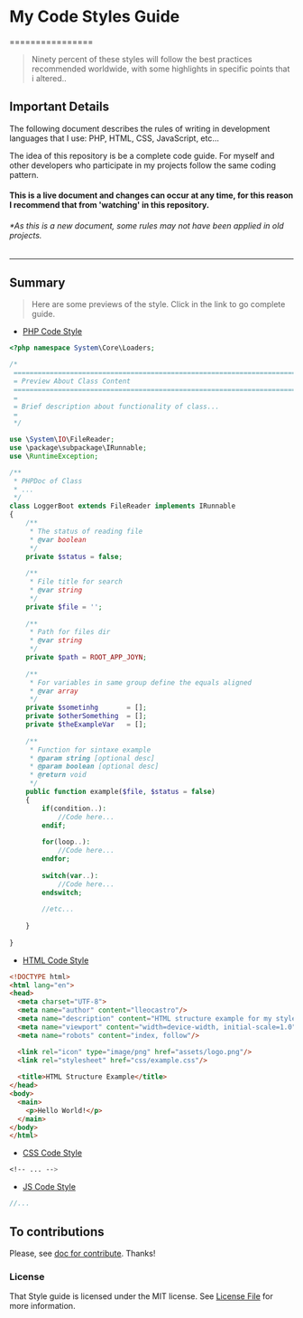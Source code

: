 # My Code Styles Guide
================

> Ninety percent of these styles will follow the best practices recommended worldwide, with some highlights in specific points that i altered..

## Important Details

The following document describes the rules of writing in development languages that I use: PHP, HTML, CSS, JavaScript, etc...

The idea of this repository is be a complete code guide. For myself and other developers who participate in my projects follow the same coding pattern.

#### This is a live document and changes can occur at any time, for this reason I recommend that from 'watching' in this repository.

###### *As this is a new document, some rules may not have been applied in old projects.

<hr>

## Summary

> Here are some previews of the style. Click in the link to go complete guide.

- [PHP Code Style]()
```php
<?php namespace System\Core\Loaders;

/*
 ===========================================================================
 = Preview About Class Content
 ===========================================================================
 =
 = Brief description about functionality of class...
 = 
 */

use \System\IO\FileReader;
use \package\subpackage\IRunnable;
use \RuntimeException;

/**
 * PHPDoc of Class
 * ...
 */
class LoggerBoot extends FileReader implements IRunnable
{
    /**
     * The status of reading file
     * @var boolean
     */
    private $status = false;
    
    /**
     * File title for search
     * @var string
     */
    private $file = '';
   
    /**
     * Path for files dir
     * @var string
     */
    private $path = ROOT_APP_JOYN;
    
    /**
     * For variables in same group define the equals aligned
     * @var array
     */
    private $sometinhg       = [];
    private $otherSomething  = [];
    private $theExampleVar   = [];
    
    /**
     * Function for sintaxe example
     * @param string [optional desc]
     * @param boolean [optional desc]
     * @return void 
     */
    public function example($file, $status = false)
    {
        if(condition..):
            //Code here...
        endif;
	
        for(loop..):
            //Code here...
        endfor;
	
        switch(var..):
            //Code here...
        endswitch;
	
        //etc...
	
    }
    
}

```

- [HTML Code Style]()
```html
<!DOCTYPE html>
<html lang="en">
<head>
  <meta charset="UTF-8">
  <meta name="author" content="lleocastro"/>
  <meta name="description" content="HTML structure example for my style guide"/>
  <meta name="viewport" content="width=device-width, initial-scale=1.0"/>
  <meta name="robots" content="index, follow"/>

  <link rel="icon" type="image/png" href="assets/logo.png"/>
  <link rel="stylesheet" href="css/example.css"/>
	
  <title>HTML Structure Example</title>
</head>
<body>
  <main>
    <p>Hello World!</p>
  </main>
</body>
</html>
```

- [CSS Code Style]()
```css
<!-- ... -->
```

- [JS Code Style]()
```js
//...
```


## To contributions 

Please, see [doc for contribute](https://github.com/lleocastro/styles-guide/blob/master/CONTRIBUTE.md). Thanks!


### License

That Style guide is licensed under the MIT license. See [License File](https://github.com/lleocastro/styles-guide/blob/master/LICENSE) for more information.
